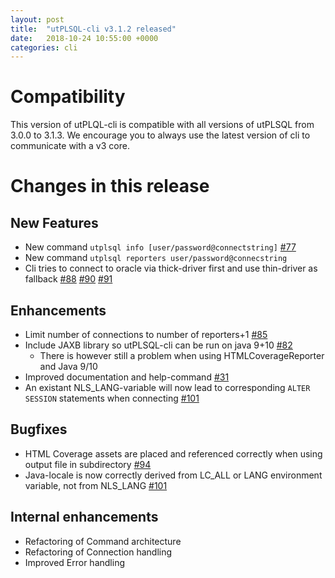 ```yaml
---
layout: post
title:  "utPLSQL-cli v3.1.2 released"
date:   2018-10-24 10:55:00 +0000
categories: cli
---
```


# Compatibility

This version of utPLQL-cli is compatible with all versions of utPLSQL from 3.0.0 to 3.1.3. We encourage you to always use the latest version of cli to communicate with a v3 core.

# Changes in this release

## New Features
* New command `utplsql info [user/password@connectstring]` [#77](https://github.com/utPLSQL/utPLSQL-cli/issues/77) 
* New command `utplsql reporters user/password@connecstring` 
* Cli tries to connect to oracle via thick-driver first and use thin-driver as fallback [#88](https://github.com/utPLSQL/utPLSQL-cli/issues/88) [#90](https://github.com/utPLSQL/utPLSQL-cli/issues/90) [#91](https://github.com/utPLSQL/utPLSQL-cli/issues/91) 

## Enhancements
* Limit number of connections to number of reporters+1 [#85](https://github.com/utPLSQL/utPLSQL-cli/issues/85)
* Include JAXB library so utPLSQL-cli can be run on java 9+10 [#82](https://github.com/utPLSQL/utPLSQL-cli/issues/82) 
  * There is however still a problem when using HTMLCoverageReporter and Java 9/10
* Improved documentation and help-command [#31](https://github.com/utPLSQL/utPLSQL-cli/issues/31) 
* An existant NLS_LANG-variable will now lead to corresponding `ALTER SESSION` statements when connecting [#101](https://github.com/utPLSQL/utPLSQL-cli/issues/101) 

## Bugfixes
* HTML Coverage assets are placed and referenced correctly when using output file in subdirectory [#94](https://github.com/utPLSQL/utPLSQL-cli/issues/94) 
* Java-locale is now correctly derived from LC_ALL or LANG environment variable, not from NLS_LANG [#101](https://github.com/utPLSQL/utPLSQL-cli/issues/101) 

## Internal enhancements
* Refactoring of Command architecture
* Refactoring of Connection handling
* Improved Error handling